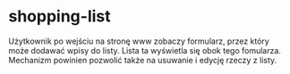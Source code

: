 # shopping-list
Użytkownik po wejściu na  stronę www
zobaczy formularz, przez który może dodawać wpisy do listy. Lista ta
wyświetla się obok tego fomularza. Mechanizm powinien pozwolić także na
usuwanie i edycję rzeczy z listy.
